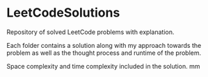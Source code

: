 # LeetCodeSolutions
Repository of solved LeetCode problems with explanation. 

Each folder contains a solution along with my approach towards the problem as well as the thought process and runtime of the problem.

Space complexity and time complexity included in the solution. mm

